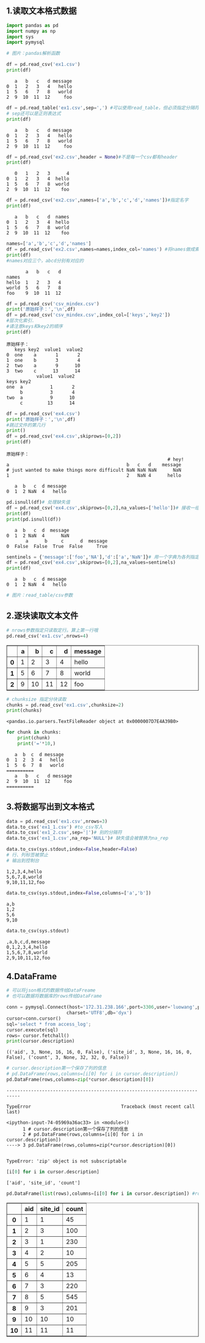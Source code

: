 
## 1.读取文本格式数据


```python
import pandas as pd
import numpy as np
import sys
import pymysql
```


```python
# 图片：pandas解析函数
```


```python
df = pd.read_csv('ex1.csv')
print(df)
```

       a   b   c   d message
    0  1   2   3   4   hello
    1  5   6   7   8   world
    2  9  10  11  12     foo
    


```python
df = pd.read_table('ex1.csv',sep=',') #可以使用read_table，但必须指定分隔符
# sep还可以是正则表达式
print(df)
```

       a   b   c   d message
    0  1   2   3   4   hello
    1  5   6   7   8   world
    2  9  10  11  12     foo
    


```python
df = pd.read_csv('ex2.csv',header = None)#不是每一个csv都有header
print(df)
```

       0   1   2   3      4
    0  1   2   3   4  hello
    1  5   6   7   8  world
    2  9  10  11  12    foo
    


```python
df = pd.read_csv('ex2.csv',names=['a','b','c','d','names'])#指定名字
print(df)
```

       a   b   c   d  names
    0  1   2   3   4  hello
    1  5   6   7   8  world
    2  9  10  11  12    foo
    


```python
names=['a','b','c','d','names']
df = pd.read_csv('ex2.csv',names=names,index_col='names') #将names做成索引
print(df)
#names对应三个，abcd分别有对应的
```

           a   b   c   d
    names               
    hello  1   2   3   4
    world  5   6   7   8
    foo    9  10  11  12
    


```python
df = pd.read_csv('csv_mindex.csv')
print('原始样子：','\n',df)
df = pd.read_csv('csv_mindex.csv',index_col=['keys','key2'])
#层次化索引.
#请注意keys和key2的顺序
print(df)
```

    原始样子： 
       keys key2  value1  value2
    0  one    a       1       2
    1  one    b       3       4
    2  two    a       9      10
    3  two    c      13      14
               value1  value2
    keys key2                
    one  a          1       2
         b          3       4
    two  a          9      10
         c         13      14
    


```python
df = pd.read_csv('ex4.csv')
print('原始样子：','\n',df)
#跳过文件的第几行
print()
df = pd.read_csv('ex4.csv',skiprows=[0,2])
print(df)
```

    原始样子： 
                                                               # hey!
    a                                           b   c   d    message
    # just wanted to make things more difficult NaN NaN NaN      NaN
    1                                           2   NaN 4      hello
    
       a  b   c  d message
    0  1  2 NaN  4   hello
    


```python
pd.isnull(df)# 处理缺失值
df = pd.read_csv('ex4.csv',skiprows=[0,2],na_values=['hello'])# 接收一组用于表示缺失值的字符串
print(df)
print(pd.isnull(df))
```

       a  b   c  d  message
    0  1  2 NaN  4      NaN
           a      b     c      d  message
    0  False  False  True  False     True
    


```python
sentinels = {'message':['foo','NA'],'d':['a','NaN']}# 用一个字典为各列指定不同的NA标记值
df = pd.read_csv('ex4.csv',skiprows=[0,2],na_values=sentinels)
print(df)
```

       a  b   c  d message
    0  1  2 NaN  4   hello
    


```python
# 图片：read_table/csv参数
```

## 2.逐块读取文本文件 


```python
# nrows参数指定只读取定行。算上第一行哦
pd.read_csv('ex1.csv',nrows=4)
```




<div>
<style>
    .dataframe thead tr:only-child th {
        text-align: right;
    }

    .dataframe thead th {
        text-align: left;
    }

    .dataframe tbody tr th {
        vertical-align: top;
    }
</style>
<table border="1" class="dataframe">
  <thead>
    <tr style="text-align: right;">
      <th></th>
      <th>a</th>
      <th>b</th>
      <th>c</th>
      <th>d</th>
      <th>message</th>
    </tr>
  </thead>
  <tbody>
    <tr>
      <th>0</th>
      <td>1</td>
      <td>2</td>
      <td>3</td>
      <td>4</td>
      <td>hello</td>
    </tr>
    <tr>
      <th>1</th>
      <td>5</td>
      <td>6</td>
      <td>7</td>
      <td>8</td>
      <td>world</td>
    </tr>
    <tr>
      <th>2</th>
      <td>9</td>
      <td>10</td>
      <td>11</td>
      <td>12</td>
      <td>foo</td>
    </tr>
  </tbody>
</table>
</div>




```python
# chunksize 指定分块读取
chunks = pd.read_csv('ex1.csv',chunksize=2)
print(chunks)
```

    <pandas.io.parsers.TextFileReader object at 0x0000007D7E4A39B0>
    


```python
for chunk in chunks:
    print(chunk)
    print('='*10,)
```

       a  b  c  d message
    0  1  2  3  4   hello
    1  5  6  7  8   world
    ==========
       a   b   c   d message
    2  9  10  11  12     foo
    ==========
    

## 3.将数据写出到文本格式


```python
data = pd.read_csv('ex1.csv',nrows=3)
data.to_csv('ex1_1.csv') #to_csv写入
data.to_csv('ex1_2.csv',sep='|')# 别的分隔符
data.to_csv('ex1_1.csv',na_rep='NULL')# 缺失值会被替换为na_rep
```


```python
data.to_csv(sys.stdout,index=False,header=False) 
# 行、列标签被禁止
# 输出到控制台
```

    1,2,3,4,hello
    5,6,7,8,world
    9,10,11,12,foo
    


```python
data.to_csv(sys.stdout,index=False,columns=['a','b'])
```

    a,b
    1,2
    5,6
    9,10
    


```python
data.to_csv(sys.stdout)
```

    ,a,b,c,d,message
    0,1,2,3,4,hello
    1,5,6,7,8,world
    2,9,10,11,12,foo
    

## 4.DataFrame


```python
# 可以将json格式的数据传给DataFreame
# 也可以数据将数据库的rows传给DataFrame
```


```python
conn = pymysql.Connect(host='172.31.238.166',port=3306,user='luowang',passwd='root',\
                      charset='UTF8',db='dyx')
cursor=conn.cursor()
sql='select * from access_log';
cursor.execute(sql)
rows= cursor.fetchall()
print(cursor.description)
```

    (('aid', 3, None, 16, 16, 0, False), ('site_id', 3, None, 16, 16, 0, False), ('count', 3, None, 32, 32, 0, False))
    


```python
# cursor.description第一个保存了列的信息
# pd.DataFrame(rows,columns=[i[0] for i in cursor.description])
pd.DataFrame(rows,columns=zip(*cursor.description)[0])
```


    ---------------------------------------------------------------------------

    TypeError                                 Traceback (most recent call last)

    <ipython-input-74-05969a36ac33> in <module>()
          1 # cursor.description第一个保存了列的信息
          2 # pd.DataFrame(rows,columns=[i[0] for i in cursor.description])
    ----> 3 pd.DataFrame(rows,columns=zip(*cursor.description)[0])
    

    TypeError: 'zip' object is not subscriptable



```python
[i[0] for i in cursor.description]
```




    ['aid', 'site_id', 'count']




```python
pd.DataFrame(list(rows),columns=[i[0] for i in cursor.description]) #rows必须是list类型
```




<div>
<style>
    .dataframe thead tr:only-child th {
        text-align: right;
    }

    .dataframe thead th {
        text-align: left;
    }

    .dataframe tbody tr th {
        vertical-align: top;
    }
</style>
<table border="1" class="dataframe">
  <thead>
    <tr style="text-align: right;">
      <th></th>
      <th>aid</th>
      <th>site_id</th>
      <th>count</th>
    </tr>
  </thead>
  <tbody>
    <tr>
      <th>0</th>
      <td>1</td>
      <td>1</td>
      <td>45</td>
    </tr>
    <tr>
      <th>1</th>
      <td>2</td>
      <td>3</td>
      <td>100</td>
    </tr>
    <tr>
      <th>2</th>
      <td>3</td>
      <td>1</td>
      <td>230</td>
    </tr>
    <tr>
      <th>3</th>
      <td>4</td>
      <td>2</td>
      <td>10</td>
    </tr>
    <tr>
      <th>4</th>
      <td>5</td>
      <td>5</td>
      <td>205</td>
    </tr>
    <tr>
      <th>5</th>
      <td>6</td>
      <td>4</td>
      <td>13</td>
    </tr>
    <tr>
      <th>6</th>
      <td>7</td>
      <td>3</td>
      <td>220</td>
    </tr>
    <tr>
      <th>7</th>
      <td>8</td>
      <td>5</td>
      <td>545</td>
    </tr>
    <tr>
      <th>8</th>
      <td>9</td>
      <td>3</td>
      <td>201</td>
    </tr>
    <tr>
      <th>9</th>
      <td>10</td>
      <td>10</td>
      <td>10</td>
    </tr>
    <tr>
      <th>10</th>
      <td>11</td>
      <td>11</td>
      <td>11</td>
    </tr>
  </tbody>
</table>
</div>


